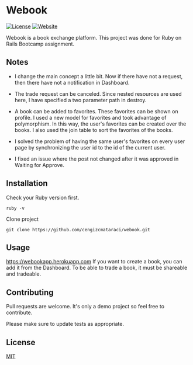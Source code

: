 # Webook

[![License](https://img.shields.io/github/license/cengizcmataraci/webook?style=flat-square)](https://img.shields.io/github/license/cengizcmataraci/webook?style=flat-square)
[![Website](https://img.shields.io/website?down_color=red&down_message=offline&style=flat-square&up_color=blue&up_message=online&url=https%3A%2F%2Fwebook.herokuapp.com)](https://img.shields.io/website?down_color=red&down_message=offline&style=flat-square&up_color=blue&up_message=online&url=https%3A%2F%2Fwebook.herokuapp.com)

Webook is a book exchange platform. This project was done for Ruby on Rails Bootcamp assignment.

## Notes

* I change the main concept a little bit. Now if there have not a request, then there have not a notification in Dashboard.

* The trade request can be canceled. Since nested resources are used here, I have specified a two parameter path in destroy.

* A book can be added to favorites. These favorites can be shown on profile. I used a new model for favorites and took advantage of polymorphism. In this way, the user's favorites can be created over the books. I also used the join table to sort the favorites of the books.

* I solved the problem of having the same user's favorites on every user page by synchronizing the user id to the id of the current user.

* I fixed an issue where the post not changed after it was approved in Waiting for Approve.

## Installation

Check your Ruby version first.

``` ruby -v ```

Clone project

``` git clone https://github.com/cengizcmataraci/webook.git ```

## Usage

https://webookapp.herokuapp.com
If you want to create a book, you can add it from the Dashboard. To be able to trade a book, it must be shareable and tradeable.

## Contributing
Pull requests are welcome. It's only a demo project so feel free to contribute.

Please make sure to update tests as appropriate.

## License
[MIT](https://choosealicense.com/licenses/mit/)
